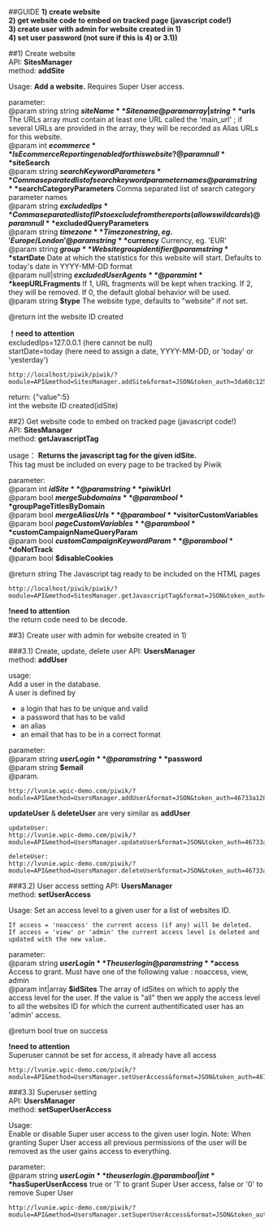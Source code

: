 
##GUIDE
**1) create website**  
**2) get website code to embed on tracked page (javascript code!)**  
**3) create user with admin for website created in 1)**  
**4) set user password (not sure if this is 4) or 3.1))**  
  
##1) Create website  
API:      **SitesManager**  
method:	  **addSite**  

Usage:
**Add a website.**
Requires Super User access.
	 
parameter:  
@param string string      **$siteName** Site name  
@param array|string      **$urls** The URLs array must contain at least one URL called the 'main_url' ; if several URLs are provided in the array, they will be recorded as Alias URLs for this website.  
@param int **$ecommerce**    Is Ecommerce Reporting enabled for this website?  
@param null     **$siteSearch**  
@param string    **$searchKeywordParameters** Comma separated list of search keyword parameter names  
@param string    **$searchCategoryParameters** Comma separated list of search category parameter names  
@param string     **$excludedIps** Comma separated list of IPs to exclude from the reports (allows wildcards)  
@param null     **$excludedQueryParameters**  
@param string     **$timezone** Timezone string, eg. 'Europe/London'  
@param string     **$currency** Currency, eg. 'EUR'  
@param string     **$group** Website group identifier  
@param string     **$startDate** Date at which the statistics for this website will start. Defaults to today's date in YYYY-MM-DD format  
@param null|string     **$excludedUserAgents**  
@param int     **$keepURLFragments** If 1, URL fragments will be kept when tracking. If 2, they will be removed. If 0, the default global behavior will be used.    
@param string     **$type** The website type, defaults to "website" if not set.   
   
@return int     the website ID created  
  
**！need to attention**  
excludedIps=127.0.0.1  (here cannot be null)  
startDate=today        (here need to assign a date, YYYY-MM-DD, or 'today' or 'yesterday')

`````````````````````````````````````
http://localhost/piwik/piwik/?module=API&method=SitesManager.addSite&format=JSON&token_auth=3da68c1254ba2eafe904432d81a9fffc&siteName=thisistest&urls=www.thisistest.com&ecommerce=null&siteSearch=null&searchKeywordParameters=null&searchCategoryParameters=null&excludedIps=182.9.9.9&excludedQueryParameters=null&timezone=Europe/London&currency=EUR&group=null&startDate=today&excludedUserAgents=null&keepURLFragments=null&type=null
`````````````````````````````````````

return: {"value":5}  
int the website ID created(idSite)


##2) Get website code to embed on tracked page (javascript code!)  
API:      **SitesManager**  
method:	  **getJavascriptTag**  

usage：
**Returns the javascript tag for the given idSite.**  
This tag must be included on every page to be tracked by Piwik

parameter:  
@param int **$idSite**  
@param string **$piwikUrl**  
@param bool **$mergeSubdomains**  
@param bool **$groupPageTitlesByDomain**  
@param bool **$mergeAliasUrls**  
@param bool **$visitorCustomVariables**  
@param bool **$pageCustomVariables**  
@param bool **$customCampaignNameQueryParam**  
@param bool **$customCampaignKeywordParam**  
@param bool **$doNotTrack**  
@param bool **$disableCookies**  
  
@return string The Javascript tag ready to be included on the HTML pages  

``````````````````````````````````````
http://localhost/piwik/piwik/?module=API&method=SitesManager.getJavascriptTag&format=JSON&token_auth=3da68c1254ba2eafe904432d81a9fffc&idSite=5
````````````````````````````````````````````

**!need to attention**   
the return code need to be decode.  

##3) Create user with admin for website created in 1)

###3.1) Create, update, delete user
API:      **UsersManager**  
method:	  **addUser**  

usage:  
Add a user in the database.  
 A user is defined by  
 - a login that has to be unique and valid  
 - a password that has to be valid  
 - an alias  
 - an email that has to be in a correct format  

parameter:   
@param string **$userLogin**  
@param string **$password**  
@param string **$email**  
@param.   

````````````````````````````````````````````````````````````````
http://lvunie.wpic-demo.com/piwik/?module=API&method=UsersManager.addUser&format=JSON&token_auth=46733a12807bbee50b81e85826ad2444&userLogin=NEWUSERNAME2&password=jj722722722&email=new2@email.com
``````````````````````````````````````````````````````````````````

**updateUser** & **deleteUser** are very similar as **addUser**

`````````````````````````````````````````````````````````````````````````````
updateUser:
http://lvunie.wpic-demo.com/piwik/?module=API&method=UsersManager.updateUser&format=JSON&token_auth=46733a12807bbee50b81e85826ad2444&userLogin=NEWUSERNAME&password=123123123123&email=123@email.com

deleteUser:
http://lvunie.wpic-demo.com/piwik/?module=API&method=UsersManager.deleteUser&format=JSON&token_auth=46733a12807bbee50b81e85826ad2444&userLogin=NEWUSERNAME2
```````````````````````````````````````````````````````````````````````````````

###3.2) User access setting
API:      **UsersManager**  
method:	  **setUserAccess**  

Usage:
Set an access level to a given user for a list of websites ID.  

	If access = 'noaccess' the current access (if any) will be deleted.  
	If access = 'view' or 'admin' the current access level is deleted and updated with the new value.

parameter:   
@param string **$userLogin** The user login  
@param string **$access** Access to grant. Must have one of the following value : noaccess, view, admin  
@param int|array **$idSites** The array of idSites on which to apply the access level for the user. If the value is "all" then we apply the access level to all the websites ID for which the current authentificated user has an 'admin' access.

@return bool true on success  

**!need to attention**  
Superuser cannot be set for access, it already have all access  
  
````````````````````````````````````````````````
http://lvunie.wpic-demo.com/piwik/?module=API&method=UsersManager.setUserAccess&format=JSON&token_auth=46733a12807bbee50b81e85826ad2444&userLogin=KFC&access=view&idSites=1
````````````````````````````````````````````````


###3.3) Superuser setting  
API:       **UsersManager**  
method:    **setSuperUserAccess**  

Usage:  
Enable or disable Super user access to the given user login. Note: When granting Super User access all previous permissions of the user will be removed as the user gains access to everything.
  
parameter:   
@param string   **$userLogin**          the user login.  
@param bool|int **$hasSuperUserAccess** true or '1' to grant Super User access, false or '0' to remove Super User
 
``````````````````````````````````
http://lvunie.wpic-demo.com/piwik/?module=API&method=UsersManager.setSuperUserAccess&format=JSON&token_auth=46733a12807bbee50b81e85826ad2444&userLogin=NEWUSERNAME&hasSuperUserAccess=1
```````````````````````````````````





